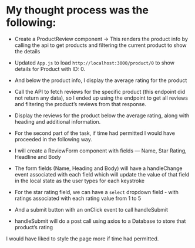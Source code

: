 # My thought process was the following: 

- Create a ProductReview component -> This renders the product info by calling the api to get products and filtering the current product to show the details

- Updated `App.js` to load `http://localhost:3000/product/0` to show details for Product with ID: 0.

- And below the product info, I display the average rating for the product

- Call the API to fetch reviews for the specific product (this endpoint did not return any data), so I ended up using the endpoint to get all reviews and filtering the product’s reviews from that response.
- Display the reviews for the product below the average rating, along with heading and additional information.

- For the second part of the task, if time had permitted I would have proceeded in the following way. 
- I will create a ReviewForm component with fields — Name, Star Rating, Headline and Body
- The form fields (Name, Heading and Body) will have a handleChange event associated with each field which will update the value of that field in the local state as the user types for each keystroke
- For the star rating field, we can have a `select` dropdown field - with ratings associated with each rating value from 1 to 5
- And a submit button with an onClick event to call handleSubmit 
- handleSubmit will do a post call using axios to a Database to store that product’s rating 

I would have liked to style the page more if time had permitted. 
